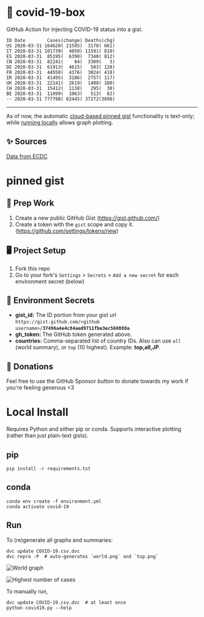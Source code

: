# 🏥 covid-19-box

GitHub Action for injecting COVID-19 status into a gist.

```
ID Date        Cases(change) Deaths(chg)
US 2020-03-31 164620( 21595)  3170( 661)
IT 2020-03-31 101739(  4050) 11591( 810)
ES 2020-03-31  85195(  6398)  7340( 812)
CN 2020-03-31  82241(    84)  3309(   3)
DE 2020-03-31  61913(  4615)   583( 128)
FR 2020-03-31  44550(  4376)  3024( 418)
IR 2020-03-31  41495(  3186)  2757( 117)
UK 2020-03-31  22141(  2619)  1408( 180)
CH 2020-03-31  15412(  1138)   295(  38)
BE 2020-03-31  11899(  1063)   513(  82)
-- 2020-03-31 777798( 62445) 37272(3698)
```

---

As of now, the automatic [cloud-based pinned gist](#pinned-gist) functionality is text-only;
while [running locally](#local-install) allows graph plotting.

## ✨ Sources

[Data from ECDC](https://www.ecdc.europa.eu/en/publications-data/download-todays-data-geographic-distribution-covid-19-cases-worldwide)

# pinned gist

## 🎒 Prep Work
1. Create a new public GitHub Gist (https://gist.github.com/)
1. Create a token with the `gist` scope and copy it. (https://github.com/settings/tokens/new)

## 🖥 Project Setup
1. Fork this repo
1. Go to your fork's `Settings` > `Secrets` > `Add a new secret` for each environment secret (below)

## 🤫 Environment Secrets
- **gist_id:** The ID portion from your gist url `https://gist.github.com/<github username>/`**`37496a4e4c84aed9711fbe3ec560888a`**.
- **gh_token:** The GitHub token generated above.
- **countries:** Comma-separated list of country IDs. Also can use `all` (world summary), or `top` (10 highest). Example: **top,all,JP**.

## 💸 Donations

Feel free to use the GitHub Sponsor button to donate towards my work if you're feeling generous <3

# Local Install

Requires Python and either pip or conda. Supports interactive plotting (rather than just plain-text gists).

## pip

```
pip install -r requirements.txt
```

## conda

```
conda env create -f environment.yml
conda activate covid-19
```

## Run

To (re)generate all graphs and summaries:

```
dvc update COVID-19.csv.dvc
dvc repro -P  # auto-generates `world.png` and `top.png`
```

![World graph](world.png)

![Highest number of cases](top.png)

To manually run,

```
dvc update COVID-19.csv.dvc  # at least once
python covid19.py --help
```
